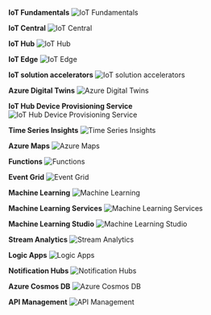 ﻿**IoT Fundamentals**
![IoT Fundamentals](https://dinowang.github.io/azure-services-icon/Artifacts/Internet+of+Things/IoT+Fundamentals.svg)

**IoT Central**
![IoT Central](https://dinowang.github.io/azure-services-icon/Artifacts/Internet+of+Things/IoT+Central.svg)

**IoT Hub**
![IoT Hub](https://dinowang.github.io/azure-services-icon/Artifacts/Internet+of+Things/IoT+Hub.svg)

**IoT Edge**
![IoT Edge](https://dinowang.github.io/azure-services-icon/Artifacts/Internet+of+Things/IoT+Edge.svg)

**IoT solution accelerators**
![IoT solution accelerators](https://dinowang.github.io/azure-services-icon/Artifacts/Internet+of+Things/IoT+solution+accelerators.svg)

**Azure Digital Twins**
![Azure Digital Twins](https://dinowang.github.io/azure-services-icon/Artifacts/Internet+of+Things/Azure+Digital+Twins.svg)

**IoT Hub Device Provisioning Service**
![IoT Hub Device Provisioning Service](https://dinowang.github.io/azure-services-icon/Artifacts/Internet+of+Things/IoT+Hub+Device+Provisioning+Service.svg)

**Time Series Insights**
![Time Series Insights](https://dinowang.github.io/azure-services-icon/Artifacts/Internet+of+Things/Time+Series+Insights.svg)

**Azure Maps**
![Azure Maps](https://dinowang.github.io/azure-services-icon/Artifacts/Internet+of+Things/Azure+Maps.svg)

**Functions**
![Functions](https://dinowang.github.io/azure-services-icon/Artifacts/Internet+of+Things/Functions.svg)

**Event Grid**
![Event Grid](https://dinowang.github.io/azure-services-icon/Artifacts/Internet+of+Things/Event+Grid.svg)

**Machine Learning**
![Machine Learning](https://dinowang.github.io/azure-services-icon/Artifacts/Internet+of+Things/Machine+Learning.svg)

**Machine Learning Services**
![Machine Learning Services](https://dinowang.github.io/azure-services-icon/Artifacts/Internet+of+Things/Machine+Learning+Services.svg)

**Machine Learning Studio**
![Machine Learning Studio](https://dinowang.github.io/azure-services-icon/Artifacts/Internet+of+Things/Machine+Learning+Studio.svg)

**Stream Analytics**
![Stream Analytics](https://dinowang.github.io/azure-services-icon/Artifacts/Internet+of+Things/Stream+Analytics.svg)

**Logic Apps**
![Logic Apps](https://dinowang.github.io/azure-services-icon/Artifacts/Internet+of+Things/Logic+Apps.svg)

**Notification Hubs**
![Notification Hubs](https://dinowang.github.io/azure-services-icon/Artifacts/Internet+of+Things/Notification+Hubs.svg)

**Azure Cosmos DB**
![Azure Cosmos DB](https://dinowang.github.io/azure-services-icon/Artifacts/Internet+of+Things/Azure+Cosmos+DB.svg)

**API Management**
![API Management](https://dinowang.github.io/azure-services-icon/Artifacts/Internet+of+Things/API+Management.svg)


